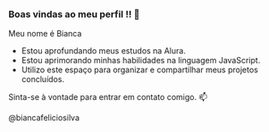 ### Boas vindas ao meu perfil !! 💝

Meu nome é Bianca 

- Estou aprofundando meus estudos na Alura. 
- Estou aprimorando minhas habilidades na linguagem JavaScript.
- Utilizo este espaço para organizar e compartilhar meus projetos concluídos.

Sinta-se à vontade para entrar em contato comigo. 📫

@biancafeliciosilva
